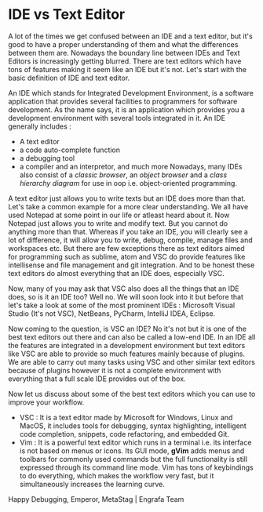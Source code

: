 # IDE vs Text Editor 
A lot of the times we get confused between an IDE and a text editor, but it's good to have a proper understanding of them and what the differences between them are. Nowadays the boundary line between IDEs and Text Editors is increasingly getting blurred. There are text editors which have tons of features making it seem like an IDE but it's not. Let's start with the basic definition of IDE and text editor.

An IDE which stands for Integrated Development Environment, is a software application that provides several facilities to programmers for software development. As the name says, it is an application which provides you a development environment with several tools integrated in it.
An IDE generally includes :
- A text editor
- a code auto-complete function
- a debugging tool
- a compiler and an interpretor, and much more
Nowadays, many IDEs also consist of a *classic browser*, an *object browser* and a *class hierarchy diagram* for use in oop i.e. object-oriented programming.

A text editor just allows you to write texts but an IDE does more than that. Let's take a common example for a more clear understanding. We all have used Notepad at some point in our life or atleast heard about it. Now Notepad just allows you to write and modify text. But you cannot do anything more than that. Whereas if you take an IDE, you will clearly see a lot of difference, it will allow you to write, debug, compile, manage files and workspaces etc. But there are few exceptions there as text editors aimed for programming such as sublime, atom and VSC do provide features like intellisense and file management and git integration. And to be honest these text editors do almost everything that an IDE does, especially VSC.

Now, many of you may ask that VSC also does all the things that an IDE does, so is it an IDE too? Well no. We will soon look into it but before that let's take a look at some of the most prominent IDEs : Microsoft Visual Studio (It's not VSC), NetBeans, PyCharm, IntelliJ IDEA, Eclipse. 

Now coming to the question, is VSC an IDE? 
No it's not but it is one of the best text editors out there and can also be called a low-end IDE. In an IDE all the features are integrated in a development environment but text editors like VSC are able to provide so much features mainly because of plugins. We are able to carry out many tasks using VSC and other similar text editors because of plugins however it is not a complete environment with everything that a full scale IDE provides out of the box.

Now let us discuss about some of the best text editors which you can use to improve your workflow. 
- VSC : It is a text editor made by Microsoft for Windows, Linux and MacOS, it includes tools for debugging, syntax highlighting, intelligent code completion, snippets, code refactoring, and embedded Git.
- Vim : It is a powerful text editor which runs in a terminal i.e. its interface is not based on menus or icons. Its GUI mode, **gVim** adds menus and toolbars for commonly used commands but the full functionality is still expressed through its command line mode. Vim has tons of keybindings to do everything, which makes the workflow very fast, but it simultaneously increases the learning curve.

Happy Debugging,
Emperor, MetaStag | Engrafa Team
